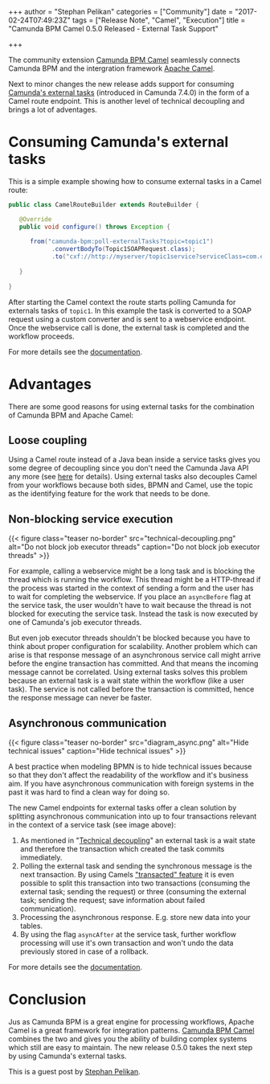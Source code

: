 +++
author = "Stephan Pelikan"
categories = ["Community"]
date = "2017-02-24T07:49:23Z"
tags = ["Release Note", "Camel", "Execution"]
title = "Camunda BPM Camel 0.5.0 Released - External Task Support"

+++

The community extension [Camunda BPM Camel](https://github.com/camunda/camunda-bpm-camel) seamlessly connects Camunda BPM and the intergration framework [Apache Camel](http://camel.apache.org/).

Next to minor changes the new release adds support for consuming [Camunda's external tasks](https://docs.camunda.org/manual/latest/user-guide/process-engine/external-tasks/) (introduced in Camunda 7.4.0) in the form of a Camel route endpoint. This is another level of technical decoupling and brings a lot of adventages.

<!--more-->

# Consuming Camunda's external tasks

This is a simple example showing how to consume external tasks in a Camel route: 

```java
public class CamelRouteBuilder extends RouteBuilder {

   @Override
   public void configure() throws Exception {
   
      from("camunda-bpm:poll-externalTasks?topic=topic1")
            .convertBodyTo(Topic1SOAPRequest.class);
            .to("cxf://http://myserver/topic1service?serviceClass=com.example.topic1service&dataFormat=MESSAGE");
            
   }
    
}
```

After starting the Camel context the route starts polling Camunda for externals tasks of `topic1`. In this example the task is converted to a SOAP request using a custom converter and is sent to a webservice endpoint. Once the webservice call is done, the external task is completed and the workflow proceeds.

For more details see the [documentation](https://github.com/camunda/camunda-bpm-camel#camunda-bpmpoll-externaltasks-consuming-external-tasks).

# Advantages

There are some good reasons for using external tasks for the combination of Camunda BPM and Apache Camel:

## Loose coupling

Using a Camel route instead of a Java bean inside a service tasks gives you some degree of decoupling since you don't need the Camunda Java API any more (see [here](https://github.com/camunda/camunda-bpm-camel#calling-a-camel-endpoint-service) for details). Using external tasks also decouples Camel from your workflows because both sides, BPMN and Camel, use the topic as the identifying feature for the work that needs to be done.

## Non-blocking service execution

{{< figure class="teaser no-border" src="technical-decoupling.png" alt="Do not block job executor threads" caption="Do not block job executor threads" >}}

For example, calling a webservice might be a long task and is blocking the thread which is running the workflow. This thread might be a HTTP-thread if the process was started in the context of sending a form and the user has to wait for completing the webservice. If you place an `asyncBefore` flag at the service task, the user wouldn't have to wait because the thread is not blocked for executing the service task. Instead the task is now executed by one of Camunda's job executor threads.

But even job executor threads shouldn't be blocked because you have to think about proper configuration for scalability. Another problem which can arise is that response message of an asynchronous service call might arrive before the engine transaction has committed. And that means the incoming message cannot be correlated. Using external tasks solves this problem because an external task is a wait state within the workflow (like a user task). The service is not called before the transaction is committed, hence the response message can never be faster.

## Asynchronous communication

{{< figure class="teaser no-border" src="diagram_async.png" alt="Hide technical issues" caption="Hide technical issues" >}}

A best practice when modeling BPMN is to hide technical issues because so that they don't affect the readability of the workflow and it's business aim. If you have asynchronous communication with foreign systems in the past it was hard to find a clean way for doing so.

The new Camel endpoints for external tasks offer a clean solution by splitting asynchronous communication into up to four transactions relevant in the context of a service task (see image above):

1. As mentioned in "[Technical decoupling](#technical-decoupling)" an external task is a wait state and therefore the transaction which created the task commits immediately.
1. Polling the external task and sending the synchronous message is the next transaction. By using Camels ["transacted" feature](http://camel.apache.org/transactional-client.html) it is even possible to split this transaction into two transactions (consuming the external task; sending the request) or three (consuming the external task; sending the request; save information about failed communication).
1. Processing the asynchronous response. E.g. store new data into your tables.
1. By using the flag `asyncAfter` at the service task, further workflow processing will use it's own transaction and won't undo the data previously stored in case of a rollback.

For more details see the [documentation](https://github.com/camunda/camunda-bpm-camel#camunda-bpmasync-externaltask-processing-outstanding-external-tasks).

# Conclusion

Jus as Camunda BPM is a great engine for processing workflows, Apache Camel is a great framework for integration patterns. [Camunda BPM Camel](https://github.com/camunda/camunda-bpm-camel) combines the two and gives you the ability of building complex systems which still are easy to maintain. The new release 0.5.0 takes the next step by using Camunda's external tasks.

This is a guest post by [Stephan Pelikan](mailto:stephan.pelikan@wdw-elab.de).
